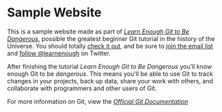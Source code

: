 # Sample Website

This is a sample website made as part of [*Learn Enough Git to Be Dangerous*](http:/learnenough.com/git-tutorial), possible the greatest beginner Git tutorial in the history of the Universe. You should totally [check it out](http:/learnenough.com/git-tutorial), and be sure to [join the email list](http://learnenough.com/#email_list) and [follow @learnenough](http://twitter.com/learnenough)
on Twitter.

After finishing the tutorial *Learn Enough Git to Be Dangerous* you'll know enough Git to be *dangerous*. This means you'll be able to use Git to track changes in your projects, back up data, share your work with others, and collaborate with programmers and other users of Git.

For more information on Git, view the [*Official Git Documentation*](https://git-scm.com/doc)
